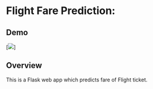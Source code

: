 # Flight Fare Prediction:
## Demo
[![](https://i.imgur.com/R1g2wvC.png)]

## Overview
This is a Flask web app which predicts fare of Flight ticket.
